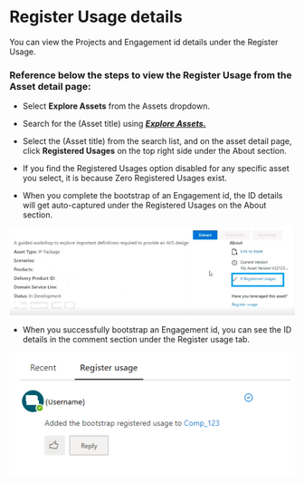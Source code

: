 </br>	
</br>
	
# Register Usage details

You can view the Projects and Engagement id details under the Register Usage.

### Reference below the steps to view the Register Usage from the Asset detail page:

- Select **Explore Assets** from the Assets dropdown. 

- Search for the (Asset title) using [_**Explore Assets.**_](https://aka.ms/Explore-Assets)

- Select the (Asset title) from the search list, and on the asset detail page, click **Registered Usages** on the top right side under the About section.

- If you find the Registered Usages option disabled for any specific asset you select, it is because Zero Registered Usages exist.

- When you complete the bootstrap of an Engagement id, the ID details will get auto-captured under the Registered Usages on the About section.

![registerusage1.png](/docs/attachments/registerusage1.png)

- When you successfully bootstrap an Engagement id, you can see the ID details in the comment section under the Register usage tab.

![Registerusage2.png](/docs/attachments/Registerusage2.png)
</br>
</br>
